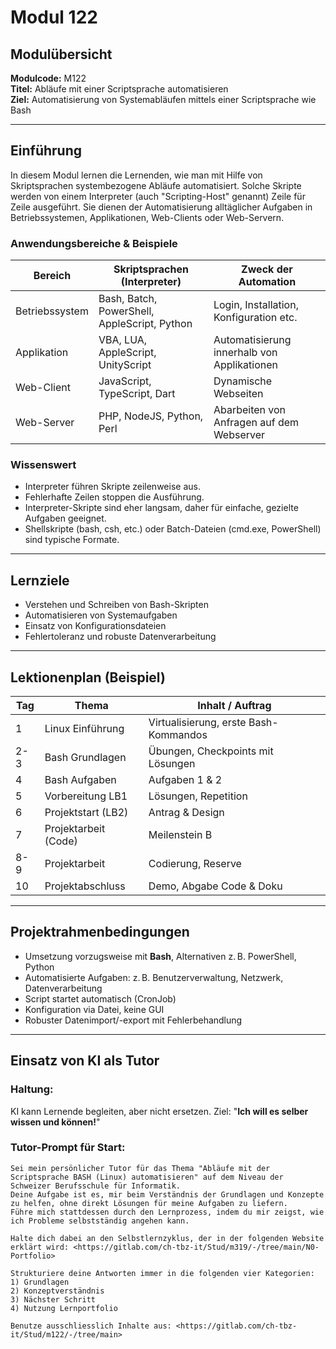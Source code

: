 # Modul 122

## Modulübersicht

**Modulcode:** M122  
**Titel:** Abläufe mit einer Scriptsprache automatisieren  
**Ziel:** Automatisierung von Systemabläufen mittels einer Scriptsprache wie Bash

---

## Einführung
In diesem Modul lernen die Lernenden, wie man mit Hilfe von Skriptsprachen systembezogene Abläufe automatisiert. Solche Skripte werden von einem Interpreter (auch "Scripting-Host" genannt) Zeile für Zeile ausgeführt. Sie dienen der Automatisierung alltäglicher Aufgaben in Betriebssystemen, Applikationen, Web-Clients oder Web-Servern.

### Anwendungsbereiche & Beispiele
| Bereich          | Skriptsprachen (Interpreter)                     | Zweck der Automation                               |
|------------------|--------------------------------------------------|----------------------------------------------------|
| Betriebssystem   | Bash, Batch, PowerShell, AppleScript, Python     | Login, Installation, Konfiguration etc.            |
| Applikation      | VBA, LUA, AppleScript, UnityScript               | Automatisierung innerhalb von Applikationen        |
| Web-Client       | JavaScript, TypeScript, Dart                     | Dynamische Webseiten                              |
| Web-Server       | PHP, NodeJS, Python, Perl                        | Abarbeiten von Anfragen auf dem Webserver          |

### Wissenswert
- Interpreter führen Skripte zeilenweise aus.
- Fehlerhafte Zeilen stoppen die Ausführung.
- Interpreter-Skripte sind eher langsam, daher für einfache, gezielte Aufgaben geeignet.
- Shellskripte (bash, csh, etc.) oder Batch-Dateien (cmd.exe, PowerShell) sind typische Formate.

---

## Lernziele
- Verstehen und Schreiben von Bash-Skripten
- Automatisieren von Systemaufgaben
- Einsatz von Konfigurationsdateien
- Fehlertoleranz und robuste Datenverarbeitung

---

## Lektionenplan (Beispiel)

| Tag | Thema                      | Inhalt / Auftrag |
|-----|----------------------------|------------------|
| 1   | Linux Einführung           | Virtualisierung, erste Bash-Kommandos |
| 2-3 | Bash Grundlagen            | Übungen, Checkpoints mit Lösungen |
| 4   | Bash Aufgaben              | Aufgaben 1 & 2 |
| 5   | Vorbereitung LB1           | Lösungen, Repetition |
| 6   | Projektstart (LB2)         | Antrag & Design |
| 7   | Projektarbeit (Code)       | Meilenstein B |
| 8-9 | Projektarbeit              | Codierung, Reserve |
| 10  | Projektabschluss           | Demo, Abgabe Code & Doku |

---

## Projektrahmenbedingungen
- Umsetzung vorzugsweise mit **Bash**, Alternativen z. B. PowerShell, Python
- Automatisierte Aufgaben: z. B. Benutzerverwaltung, Netzwerk, Datenverarbeitung
- Script startet automatisch (CronJob)
- Konfiguration via Datei, keine GUI
- Robuster Datenimport/-export mit Fehlerbehandlung

---

## Einsatz von KI als Tutor
### Haltung:
KI kann Lernende begleiten, aber nicht ersetzen. Ziel: "**Ich will es selber wissen und können!**"

### Tutor-Prompt für Start:
```text
Sei mein persönlicher Tutor für das Thema "Abläufe mit der Scriptsprache BASH (Linux) automatisieren" auf dem Niveau der Schweizer Berufsschule für Informatik. 
Deine Aufgabe ist es, mir beim Verständnis der Grundlagen und Konzepte zu helfen, ohne direkt Lösungen für meine Aufgaben zu liefern. 
Führe mich stattdessen durch den Lernprozess, indem du mir zeigst, wie ich Probleme selbstständig angehen kann. 

Halte dich dabei an den Selbstlernzyklus, der in der folgenden Website erklärt wird: <https://gitlab.com/ch-tbz-it/Stud/m319/-/tree/main/N0-Portfolio>

Strukturiere deine Antworten immer in die folgenden vier Kategorien:
1) Grundlagen
2) Konzeptverständnis
3) Nächster Schritt
4) Nutzung Lernportfolio

Benutze ausschliesslich Inhalte aus: <https://gitlab.com/ch-tbz-it/Stud/m122/-/tree/main>
```



